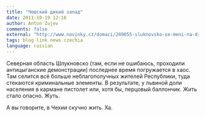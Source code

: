 ```yaml
---
title: "Чешский дикий запад"
date: 2011-10-19 12:16
author: Anton Zujev
comments: false
external: "http://www.novinky.cz/domaci/249055-sluknovsko-se-meni-na-divoky-zapad.html"
tags: blog link news czechia
language: russian
---
```


Северная область Шлукновско (там, если не ошибаюсь, проходили антицыганские демонстрации) последнее время погружается в хаос. Там селится всё больше неблагополучных жителей Республики, туда стекаются криминальные элементы. В результате, у львиной доли населения в кармане пистолет или, хотя бы, перцовый баллончик. Жить стало опасно. Жуть.

А вы говорите, в Чехии скучно жить. Ха.